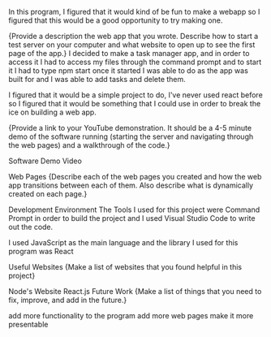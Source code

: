 In this program, I figured that it would kind of be fun to make a webapp so I figured that this would be a good opportunity to try making one.

{Provide a description the web app that you wrote. Describe how to start a test server on your computer and what website to open up to see the first page of the app.} I decided to make a task manager app, and in order to access it I had to access my files through the command prompt and to start it I had to type npm start once it started I was able to do as the app was built for and I was able to add tasks and delete them.

I figured that it would be a simple project to do, I've never used react before so I figured that it would be something that I could use in order to break the ice on building a web app.

{Provide a link to your YouTube demonstration. It should be a 4-5 minute demo of the software running (starting the server and navigating through the web pages) and a walkthrough of the code.}

Software Demo Video

Web Pages
{Describe each of the web pages you created and how the web app transitions between each of them. Also describe what is dynamically created on each page.}

Development Environment
The Tools I used for this project were Command Prompt in order to build the project and I used Visual Studio Code to write out the code.

I used JavaScript as the main language and the library I used for this program was React

Useful Websites
{Make a list of websites that you found helpful in this project}

Node's Website
React.js
Future Work
{Make a list of things that you need to fix, improve, and add in the future.}

add more functionality to the program
add more web pages
make it more presentable
